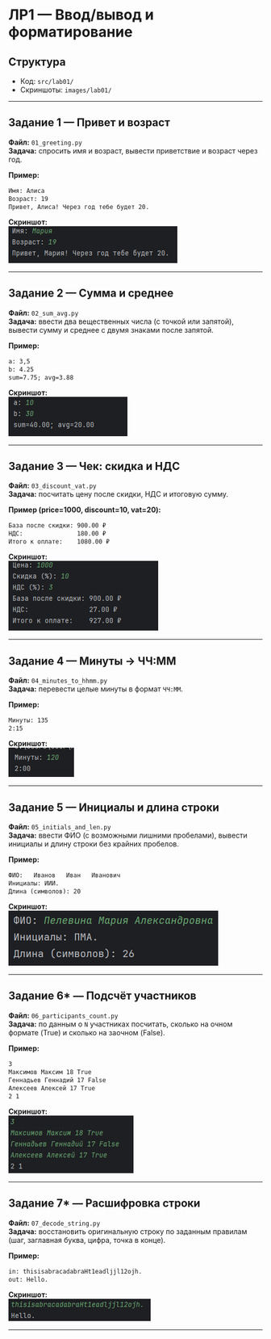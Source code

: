 
# ЛР1 — Ввод/вывод и форматирование

## Структура
- Код: `src/lab01/`
- Скриншоты: `images/lab01/`

---

## Задание 1 — Привет и возраст
**Файл:** `01_greeting.py`  
**Задача:** спросить имя и возраст, вывести приветствие и возраст через год.  

**Пример:**
```
Имя: Алиса
Возраст: 19
Привет, Алиса! Через год тебе будет 20.
```

**Скриншот:**  
![Задание 1](../../images/lab01/1.png)

---

## Задание 2 — Сумма и среднее
**Файл:** `02_sum_avg.py`  
**Задача:** ввести два вещественных числа (с точкой или запятой), вывести сумму и среднее с двумя знаками после запятой.  

**Пример:**
```
a: 3,5
b: 4.25
sum=7.75; avg=3.88
```

**Скриншот:**  
![Задание 2](../../images/lab01/2.png)

---

## Задание 3 — Чек: скидка и НДС
**Файл:** `03_discount_vat.py`  
**Задача:** посчитать цену после скидки, НДС и итоговую сумму.  

**Пример (price=1000, discount=10, vat=20):**
```
База после скидки: 900.00 ₽
НДС:               180.00 ₽
Итого к оплате:    1080.00 ₽
```

**Скриншот:**  
![Задание 3](../../images/lab01/3.png)

---

## Задание 4 — Минуты → ЧЧ:ММ
**Файл:** `04_minutes_to_hhmm.py`  
**Задача:** перевести целые минуты в формат `ЧЧ:ММ`.  

**Пример:**
```
Минуты: 135
2:15
```

**Скриншот:**  
![Задание 4](../../images/lab01/4.png)

---

## Задание 5 — Инициалы и длина строки
**Файл:** `05_initials_and_len.py`  
**Задача:** ввести ФИО (с возможными лишними пробелами), вывести инициалы и длину строки без крайних пробелов.  

**Пример:**
```
ФИО:   Иванов   Иван   Иванович  
Инициалы: ИИИ.
Длина (символов): 20
```

**Скриншот:**  
![Задание 5](../../images/lab01/5.1.png)

---

## Задание 6* — Подсчёт участников
**Файл:** `06_participants_count.py`  
**Задача:** по данным о `N` участниках посчитать, сколько на очном формате (True) и сколько на заочном (False).  

**Пример:**
```
3
Максимов Максим 18 True
Геннадьев Геннадий 17 False
Алексеев Алексей 17 True
2 1
```

**Скриншот:**  
![Задание 6](../../images/lab01/6.png)

---

## Задание 7* — Расшифровка строки
**Файл:** `07_decode_string.py`  
**Задача:** восстановить оригинальную строку по заданным правилам (шаг, заглавная буква, цифра, точка в конце).  

**Пример:**
```
in: thisisabracadabraHt1eadljjl12ojh.
out: Hello.
```

**Скриншот:**  
![Задание 7](../../images/lab01/7.png)

---
